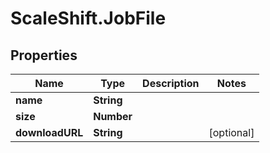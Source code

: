 # ScaleShift.JobFile

## Properties
Name | Type | Description | Notes
------------ | ------------- | ------------- | -------------
**name** | **String** |  | 
**size** | **Number** |  | 
**downloadURL** | **String** |  | [optional] 


